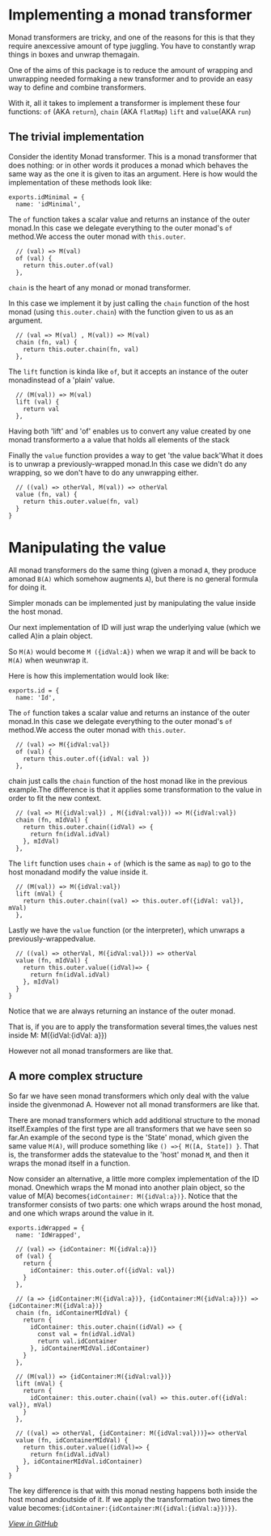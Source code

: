 # Implementing a monad transformer

Monad transformers are tricky, and one of the reasons for this is that they require anexcessive amount of type juggling. You have to constantly wrap things in boxes and unwrap themagain. 

One of the aims of this package is to reduce the amount of wrapping and unwrapping needed formaking a new transformer and to provide an easy way to define and combine transformers. 

With it, all it takes to implement a transformer is implement these four functions: `of` (AKA `return`), `chain` (AKA `flatMap`) `lift` and `value`(AKA `run`)

## The trivial implementation

Consider the identity Monad transformer. This is a monad transformer that does nothing: or in other words it produces a monad which behaves the same way as the one it is given to itas an argument. Here is how would the implementation of these methods look like:

    
    exports.idMinimal = {
      name: 'idMinimal',


The `of` function takes a scalar value and returns an instance of the outer monad.In this case we delegate everything to the outer monad's `of` method.We access the outer monad with `this.outer`. 

      // (val) => M(val)
      of (val) {
        return this.outer.of(val)
      },


`chain` is the heart of any monad or monad transformer.

In this case we implement it by just calling the `chain` function of the host monad (using `this.outer.chain`) with the function given to us as an argument.

      // (val => M(val) , M(val)) => M(val)
      chain (fn, val) {
        return this.outer.chain(fn, val)
      },


The `lift` function is kinda like `of`, but it accepts an instance of the outer monadinstead of a 'plain' value.

      // (M(val)) => M(val)
      lift (val) {
        return val
      },


Having both 'lift' and 'of' enables us to convert any value created by one monad transformerto a a value that holds all elements of the stack

Finally the `value` function provides a way to get 'the value back'What it does is to unwrap a previously-wrapped monad.In this case we didn't do any wrapping, so we don't have to do any unwrapping either.

      // ((val) => otherVal, M(val)) => otherVal
      value (fn, val) {
        return this.outer.value(fn, val)
      }
    }
    
# Manipulating the value

All monad transformers do the same thing (given a monad `A`, they produce amonad `B(A)` which somehow augments `A`), but there is no general formula for doing it.

Simpler monads can be implemented just by manipulating the value inside the host monad.

Our next implementation of ID will just wrap the underlying value (which we called A)in a plain object.

So `M(A)` would become `M ({idVal:A})` when we wrap it and will be back to `M(A)` when weunwrap it.

Here is how this implementation would look like:

    
    exports.id = {
      name: 'Id',
    


The `of` function takes a scalar value and returns an instance of the outer monad.In this case we delegate everything to the outer monad's `of` method.We access the outer monad with `this.outer`. 

    
      // (val) => M({idVal:val})
      of (val) {
        return this.outer.of({idVal: val })
      },




chain just calls the `chain` function of the host monad like in the previous example.The difference is that it applies some transformation to the value in order to fit the new context. 

      // (val => M({idVal:val}) , M({idVal:val})) => M({idVal:val})
      chain (fn, mIdVal) {
        return this.outer.chain((idVal) => {
          return fn(idVal.idVal)
        }, mIdVal)
      },


The `lift` function uses `chain` + `of` (which is the same as `map`) to go to the host monadand modify the value inside it.

      // (M(val)) => M({idVal:val})
      lift (mVal) {
        return this.outer.chain((val) => this.outer.of({idVal: val}), mVal)
      },


Lastly we have the `value` function (or the interpreter), which unwraps a previously-wrappedvalue.

      // ((val) => otherVal, M({idVal:val})) => otherVal
      value (fn, mIdVal) {
        return this.outer.value((idVal)=> {
          return fn(idVal.idVal)
        }, mIdVal)
      }
    }
    


Notice that we are always returning an instance of the outer monad.

That is, if you are to apply the transformation several times,the values nest inside M: M({idVal:{idVal: a}})

However not all monad transformers are like that.

## A more complex structure

So far we have seen monad transformers which only deal with the value inside the givenmonad A. However not all monad transformers are like that. 

There are monad transformers which add additional structure to the monad itself.Examples of the first type are all transformers that we have seen so far.An example of the second type is the 'State' monad, which given the same value `M(A)`, will produce something like `() =>{ M([A, State]) }`. That is, the transformer adds the statevalue to the 'host' monad `M`, and then it wraps the monad itself in a function.

Now consider an alternative, a little more complex implementation of the ID monad. Onewhich wraps the M monad into another plain object, so the value of M(A) becomes`{idContainer: M({idVal:a})}`. Notice that the transformer consists of two parts: one which wraps around the host monad, and one which wraps around the value in it.

    
    exports.idWrapped = {
      name: 'IdWrapped',
    
      // (val) => {idContainer: M({idVal:a})}
      of (val) {
        return {
          idContainer: this.outer.of({idVal: val})
        }
      },
    
      // (a => {idContainer:M({idVal:a})}, {idContainer:M({idVal:a})}) => {idContainer:M({idVal:a})}
      chain (fn, idContainerMIdVal) {
        return {
          idContainer: this.outer.chain((idVal) => {
            const val = fn(idVal.idVal)
            return val.idContainer
          }, idContainerMIdVal.idContainer)
        }
      },
    
      // (M(val)) => {idContainer:M({idVal:val})}
      lift (mVal) {
        return {
          idContainer: this.outer.chain((val) => this.outer.of({idVal: val}), mVal)
        }
      },
    
      // ((val) => otherVal, {idContainer: M({idVal:val}))}=> otherVal
      value (fn, idContainerMIdVal) {
        return this.outer.value((idVal)=> {
          return fn(idVal.idVal)
        }, idContainerMIdVal.idContainer)
      }
    }
    
The key difference is that with this monad nesting happens both inside the host monad andoutside of it. If we apply the transformation two times the value becomes:`{idContainer:{idContainer:M({idVal:{idVal:a}})}}`.

    


[_View in GitHub_](../lib/id.js)

    
